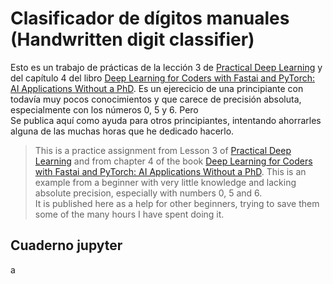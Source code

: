 # Clasificador de dígitos manuales (Handwritten digit classifier)
Esto es un trabajo de prácticas de la lección 3 de [Practical Deep Learning](https://course.fast.ai/) 
y del capítulo 4 del libro [Deep Learning for Coders with Fastai and PyTorch: AI Applications Without a PhD](https://course.fast.ai/Resources/book.html).
Es un ejerecicio de una principiante con todavía muy pocos conocimientos y que carece de precisión absoluta, especialmente con los números 0, 5 y 6. Pero  
Se publica aquí como ayuda para otros principiantes, intentando ahorrarles alguna de las muchas horas que he dedicado hacerlo.
>This is a practice assignment from Lesson 3 of [Practical Deep Learning](https://course.fast.ai/) 
and from chapter 4 of the book [Deep Learning for Coders with Fastai and PyTorch: AI Applications Without a PhD](https://course.fast.ai/Resources/book.html).
This is an example from a beginner with very little knowledge and lacking absolute precision, especially with numbers 0, 5 and 6.  
It is published here as a help for other beginners, trying to save them some of the many hours I have spent doing it.

## Cuaderno jupyter

a
